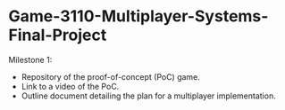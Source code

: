 # Game-3110-Multiplayer-Systems-Final-Project
Milestone 1:
- Repository of the proof-of-concept (PoC) game.
- Link to a video of the PoC.
- Outline document detailing the plan for a multiplayer implementation.

